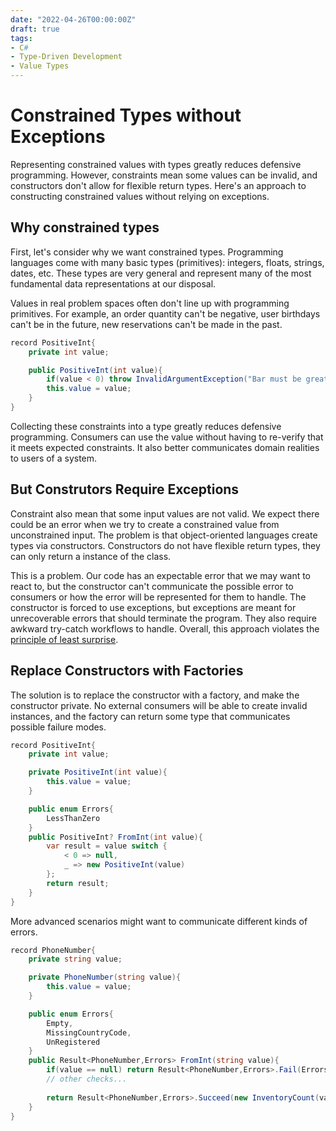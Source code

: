 ```yaml
---
date: "2022-04-26T00:00:00Z"
draft: true
tags:
- C#
- Type-Driven Development
- Value Types
---
```


# Constrained Types without Exceptions

Representing constrained values with types greatly reduces defensive programming. However, constraints mean some values can be invalid, and constructors don't allow for flexible return types. Here's an approach to constructing constrained values without relying on exceptions.

## Why constrained types

First, let's consider why we want constrained types. Programming languages come with many basic types (primitives): integers, floats, strings, dates, etc. 
These types are very general and represent many of the most fundamental data representations at our disposal. 

Values in real problem spaces often don't line up with programming primitives. For example, an order quantity can't be negative, user birthdays can't be in the future, new reservations can't be made in the past.

```cs
record PositiveInt{
    private int value;

    public PositiveInt(int value){
        if(value < 0) throw InvalidArgumentException("Bar must be greater than zero")
        this.value = value;
    }
}
```

Collecting these constraints into a type greatly reduces defensive programming. Consumers can use the value without having to re-verify that it meets expected constraints. It also better communicates domain realities to users of a system.

## But Construtors Require Exceptions 

Constraint also mean that some input values are not valid. We expect there could be an error when we try to create a constrained value from unconstrained input. 
The problem is that object-oriented languages create types via constructors. Constructors do not have flexible return types, they can only return a instance of the class.

This is a problem. Our code has an expectable error that we may want to react to, but the constructor can't communicate the possible error to consumers or how the error will be represented for them to handle. The constructor is forced to use exceptions, but exceptions are meant for unrecoverable errors that should terminate the program. They also require awkward try-catch workflows to handle. Overall, this approach violates the [principle of least surprise](https://en.wikipedia.org/wiki/Principle_of_least_astonishment).

## Replace Constructors with Factories

The solution is to replace the constructor with a factory, and make the constructor private.
No external consumers will be able to create invalid instances, and the factory can return some type that communicates possible failure modes.

```cs
record PositiveInt{
    private int value;

    private PositiveInt(int value){
        this.value = value;
    }

    public enum Errors{
        LessThanZero
    }
    public PositiveInt? FromInt(int value){
        var result = value switch {
            < 0 => null,
            _ => new PositiveInt(value)
        };
        return result;
    }
}
```

More advanced scenarios might want to communicate different kinds of errors.
```cs
record PhoneNumber{
    private string value;

    private PhoneNumber(string value){
        this.value = value;
    }

    public enum Errors{
        Empty,
        MissingCountryCode,
        UnRegistered
    }
    public Result<PhoneNumber,Errors> FromInt(string value){
        if(value == null) return Result<PhoneNumber,Errors>.Fail(Errors.Empty);
        // other checks...
        
        return Result<PhoneNumber,Errors>.Succeed(new InventoryCount(value));
    }
}
```